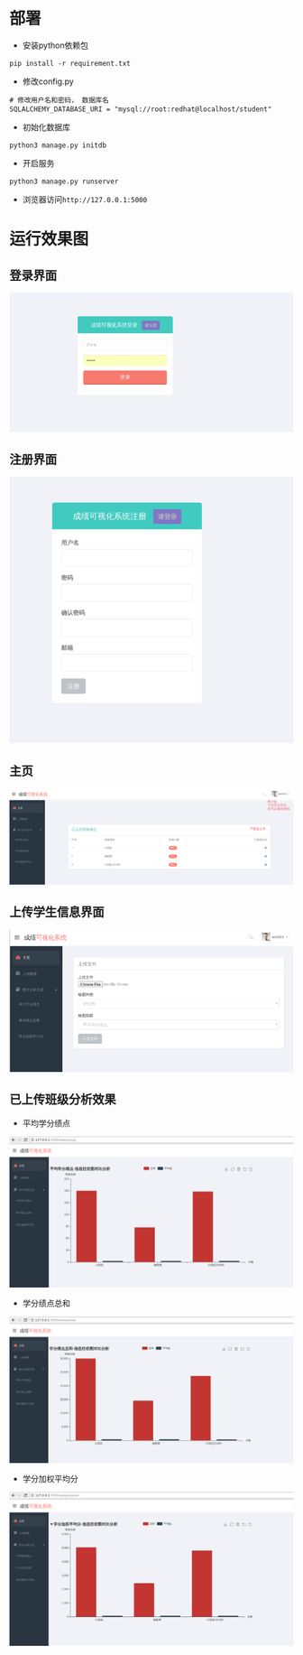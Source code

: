 # 部署

- 安装python依赖包

```
pip install -r requirement.txt

```

- 修改config.py

```
# 修改用户名和密码， 数据库名
SQLALCHEMY_DATABASE_URI = "mysql://root:redhat@localhost/student"
```


- 初始化数据库

```
python3 manage.py initdb
```


- 开启服务
```
python3 manage.py runserver
```


- 浏览器访问`http://127.0.0.1:5000`



# 运行效果图


## 登录界面

![登录界面](./img/login.png)


## 注册界面
![注册界面](./img/register.png)


## 主页

![主界面](./img/index.png)


## 上传学生信息界面

![上传界面](./img/upload.png)


## 已上传班级分析效果

- 平均学分绩点

![](./img/avg.png)

- 学分绩点总和

![](./img/sum.png)

- 学分加权平均分

![](./img/wsum.png)













